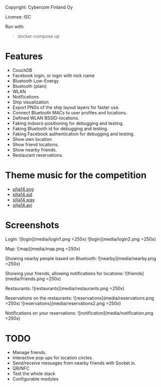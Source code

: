 Copyright: Cybercom Finland Oy

License: ISC

Run with:
> docker-compose up

Features
========

- CouchDB
- Facebook login, or login with nick name
- Bluetooth Low-Energy
- Bluetooth (plain)
- WLAN
- Notifications
- Ship visualization
- Export PNGs of the ship layout layers for faster use.
- Connect Bluetooth MACs to user profiles and locations.
- Defined WLAN BSSID-locations.
- Faking indoors-positioning for debugging and testing.
- Faking Bluetooth id for debugging and testing.
- Faking Facebook authentication for debugging and testing.
- Show own location.
- Show friend locations.
- Show nearby friends.
- Restaurant reservations.

Theme music for the competition
===============================

- [silja14.sng](media/silja14.sng)
- [silja14.sid](media/silja14.sid)
- [silja14.wav](media/silja14.wav)
- [silja14.avi](media/silja14.avi)

Screenshots
===========

Login:
![login](media/login1.png =250x)
![login](media/login2.png =250x)

Map:
![map](media/map.png =250x)

Showing nearby people based on Bluetooth:
![nearby](media/nearby.png =250x)

Showing your friends, allowing notifications for locations:
![friends](media/friends.png =250x)

Restaurants:
![restaurants](media/restaurants.png =250x)

Reservations on the restaurants:
![reservations](media/reservations.png =250x)
![reservations](media/reservations2.png =250x)

Notifications on your reservations:
![notification](media/notification.png =250x)

TODO
====

- Manage friends.
- Interactive pop ups for location circles.
- Send/receive messages from nearby friends with Socket.io.
- QR/NFC
- Test the whole stack
- Configurable modules
